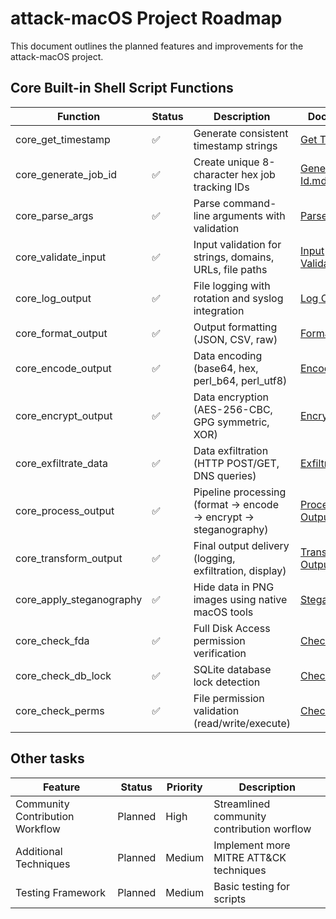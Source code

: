 # attack-macOS Project Roadmap

This document outlines the planned features and improvements for the attack-macOS project.



## Core Built-in Shell Script Functions

| Function | Status | Description | Documentation |
|----------|--------|-------------|---------------|
| core_get_timestamp | ✅ | Generate consistent timestamp strings | [Get Timestamp.md](R&D%20Library/Functions/Shell/Get%20Timestamp.md) |
| core_generate_job_id | ✅ | Create unique 8-character hex job tracking IDs | [Generate Job Id.md](R&D%20Library/Functions/Shell/Generate%20Job%20Id.md) |
| core_parse_args | ✅ | Parse command-line arguments with validation | [Parse Args.md](R&D%20Library/Functions/Shell/Parse%20Args.md) |
| core_validate_input | ✅ | Input validation for strings, domains, URLs, file paths | [Input Validation.md](R&D%20Library/Functions/Shell/Input%20Validation.md) |
| core_log_output | ✅ | File logging with rotation and syslog integration | [Log Output.md](R&D%20Library/Functions/Shell/Log%20Output.md) |
| core_format_output | ✅ | Output formatting (JSON, CSV, raw) | [Format Output.md](R&D%20Library/Functions/Shell/Format%20Output.md) |
| core_encode_output | ✅ | Data encoding (base64, hex, perl_b64, perl_utf8) | [Encode Output.md](R&D%20Library/Functions/Shell/Encode%20Output.md) |
| core_encrypt_output | ✅ | Data encryption (AES-256-CBC, GPG symmetric, XOR) | [Encrypt Output.md](R&D%20Library/Functions/Shell/Encrypt%20Output.md) |
| core_exfiltrate_data | ✅ | Data exfiltration (HTTP POST/GET, DNS queries) | [Exfiltrate Data.md](R&D%20Library/Functions/Shell/Exfiltrate%20Data.md) |
| core_process_output | ✅ | Pipeline processing (format → encode → encrypt → steganography) | [Process Output.md](R&D%20Library/Functions/Shell/Process%20Output.md) |
| core_transform_output | ✅ | Final output delivery (logging, exfiltration, display) | [Transform Output.md](R&D%20Library/Functions/Shell/Transform%20Output.md) |
| core_apply_steganography | ✅ | Hide data in PNG images using native macOS tools | [Steganography.md](R&D%20Library/Functions/Shell/Steganography.md) |
| core_check_fda | ✅ | Full Disk Access permission verification | [Check Fda.md](R&D%20Library/Functions/Shell/Check%20Fda.md) |
| core_check_db_lock | ✅ | SQLite database lock detection | [Check Db Lock.md](R&D%20Library/Functions/Shell/Check%20Db%20Lock.md) |
| core_check_perms | ✅ | File permission validation (read/write/execute) | [Check Perms.md](R&D%20Library/Functions/Shell/Check%20Perms.md) |

## Other tasks

| Feature | Status | Priority | Description |
|---------|--------|----------|-------------|
| Community Contribution Workflow | Planned | High | Streamlined community contribution worflow |
| Additional Techniques | Planned | Medium | Implement more MITRE ATT&CK techniques |
| Testing Framework | Planned | Medium | Basic testing for scripts |
